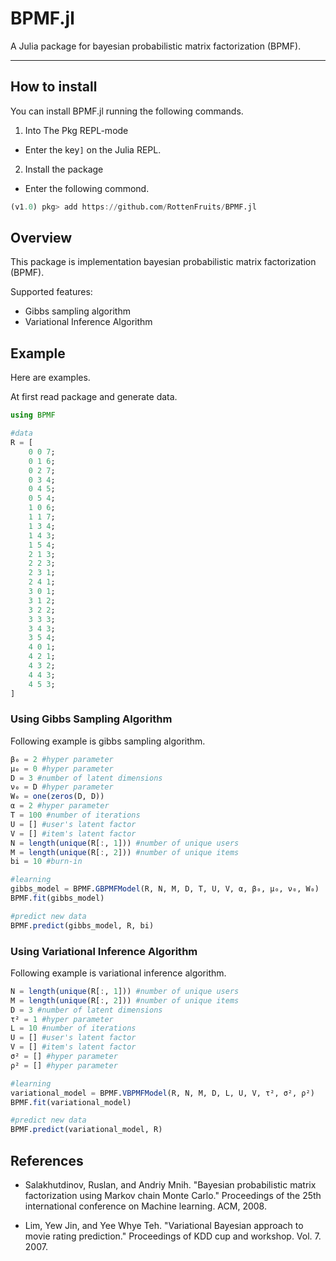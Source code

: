 # BPMF.jl

A Julia package for bayesian probabilistic matrix factorization (BPMF).

---
## How to install

You can install BPMF.jl running the following commands.

1. Into The Pkg REPL-mode

  - Enter the key`]` on the Julia REPL.

2. Install the package

  - Enter the following commond.

```julia
(v1.0) pkg> add https://github.com/RottenFruits/BPMF.jl
```


## Overview

This package is implementation bayesian probabilistic matrix factorization (BPMF).

Supported features:

- Gibbs sampling algorithm
- Variational Inference Algorithm

## Example

Here are examples.

At first read package and generate data.

```julia
using BPMF

#data
R = [
    0 0 7;
    0 1 6;
    0 2 7;
    0 3 4;
    0 4 5;
    0 5 4;
    1 0 6;
    1 1 7;
    1 3 4;
    1 4 3;
    1 5 4;
    2 1 3;
    2 2 3;
    2 3 1;
    2 4 1;
    3 0 1;
    3 1 2;
    3 2 2;
    3 3 3;
    3 4 3;
    3 5 4;
    4 0 1;
    4 2 1;
    4 3 2;
    4 4 3;
    4 5 3;
]
```

### Using Gibbs Sampling Algorithm

Following example is gibbs sampling algorithm.

```julia
β₀ = 2 #hyper parameter
μ₀ = 0 #hyper parameter
D = 3 #number of latent dimensions
ν₀ = D #hyper parameter
W₀ = one(zeros(D, D))
α = 2 #hyper parameter
T = 100 #number of iterations
U = [] #user's latent factor
V = [] #item's latent factor
N = length(unique(R[:, 1])) #number of unique users
M = length(unique(R[:, 2])) #number of unique items
bi = 10 #burn-in

#learning
gibbs_model = BPMF.GBPMFModel(R, N, M, D, T, U, V, α, β₀, μ₀, ν₀, W₀)
BPMF.fit(gibbs_model)

#predict new data
BPMF.predict(gibbs_model, R, bi)
```

### Using Variational Inference Algorithm

Following example is variational inference algorithm.

```julia
N = length(unique(R[:, 1])) #number of unique users
M = length(unique(R[:, 2])) #number of unique items
D = 3 #number of latent dimensions
τ² = 1 #hyper parameter
L = 10 #number of iterations
U = [] #user's latent factor
V = [] #item's latent factor
σ² = [] #hyper parameter
ρ² = [] #hyper parameter

#learning
variational_model = BPMF.VBPMFModel(R, N, M, D, L, U, V, τ², σ², ρ²)
BPMF.fit(variational_model)

#predict new data
BPMF.predict(variational_model, R)
```


## References


- Salakhutdinov, Ruslan, and Andriy Mnih. "Bayesian probabilistic matrix factorization using Markov chain Monte Carlo." Proceedings of the 25th international conference on Machine learning. ACM, 2008.

- Lim, Yew Jin, and Yee Whye Teh. "Variational Bayesian approach to movie rating prediction." Proceedings of KDD cup and workshop. Vol. 7. 2007.
